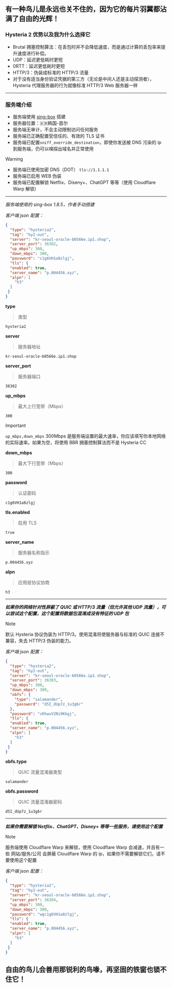 ## 有一种鸟儿是永远也关不住的，因为它的每片羽翼都沾满了自由的光辉！


### Hysteria 2 优势以及我为什么选择它
+ Brutal 拥塞控制算法：在丢包时并不会降低速度，而是通过计算的丢包率来提升速度进行补偿。
+ UDP：延迟更低耗时更短
+ 0RTT：延迟更低耗时更短
+ HTTP/3：伪装成标准的 HTTP/3 流量
+ 对于没有适当身份验证凭据的第三方（无论是中间人还是主动探测者），Hysteria 代理服务器的行为就像标准 HTTP/3 Web 服务器一样
---------
### 服务端介绍
+ 服务端使用 [sing-box](https://github.com/SagerNet/sing-box) 搭建
+ 服务器位置：🇰🇷韩国-首尔
+ 服务端无审计，不会主动限制访问任何服务
+ 服务端已正确配置受信任的、有效的 TLS 证书
+ 服务端已配置```sniff_override_destination```，即使你发送被 DNS 污染的 ip 到服务端，仍可以嗅探出域名并正常使用
> [!WARNING]
> 

+ 服务端已使用加密 DNS（DOT） ```tls://1.1.1.1 ```
+ 服务端已启用 WEB 伪装
+ 服务端已配置解锁 Netflix、Diseny+、ChatGPT 等等（使用 Cloudflare Warp 解锁）
_______
*服务端使用的 sing-box 1.8.5，作者手动搭建*

*客户端 json 配置：*
```json
{
  "type": "hysteria2",
  "tag": "hy2-out",
  "server": "kr-seoul-oracle-b0566e.ip1.shop",
  "server_port": 36302,
  "up_mbps": 300,
  "down_mbps": 300,
  "password": "c1g6VH1a8zlgj",
  "tls": {
  "enabled": true,
  "server_name": "p.004456.xyz",
  "alpn": [
    "h3"
  ]
 }
}
```
**type**
> 类型
```
hysteria2
```
**server**
> 服务器地址
```
kr-seoul-oracle-b0566e.ip1.shop
```
**server_port**
> 服务器端口
```
36302
```
**up_mbps**
> 最大上行宽带（Mbps）
```
300
```
> [!IMPORTANT]
> ```up_mbps,down_mbps``` 300Mbps 是服务端设置的最大速率，你应该填写你本地网络的实际速率。如果为空，将使用 BBR 拥塞控制算法而不是 Hysteria CC

**down_mbps**
> 最大下行宽带（Mbps）
```
300
```

**password**
> 认证密码
```
c1g6VH1a8zlgj
```
**tls.enabled**
> 启用 TLS

```
true
```

**server_name**
> 服务器名称指示
```
p.004456.xyz
```
**alpn**
> 应用层协议协商
```
h3
```
_____
***如果你的网络针对性屏蔽了 QUIC 或 HTTP/3 流量（但允许其他 UDP 流量），可以尝试这个配置，这个配置将数据包混淆成没有特征的 UDP 包***
> [!NOTE]
> 默认 Hysteria 协议伪装为 HTTP/3。使用混淆将使服务器与标准的 QUIC 连接不兼容，失去 HTTP/3 伪装的能力。

*客户端 json 配置：*
```json
{
  "type": "hysteria2",
  "tag": "hy2-out",
  "server": "kr-seoul-oracle-b0566e.ip1.shop",
  "server_port": 36303,
  "up_mbps": 300,
  "down_mbps": 300,
  "obfs": {
    "type": "salamander",
    "password": "d5I_dUp7z_1u3g6r"
  },
  "password": "cKhwuV2Ni9Kkgj",
  "tls": {
  "enabled": true,
  "server_name": "p.004456.xyz",
  "alpn": [
    "h3"
  ]
 }
}
```

**obfs.type**
> QUIC 流量混淆器类型
```
salamander
```

**obfs.password**
> QUIC 流量混淆器密码
```
d5I_dUp7z_1u3g6r
```
_____
***如果你需要解锁 Netflix、ChatGPT、Disney+ 等等一些服务，请使用这个配置***
> [!NOTE]
> 服务端使用 Cloudflare Warp 来解锁，使用 Cloudflare Warp 会减速，并且有一些 网站/服务/公司 会屏蔽 Cloudflare Warp 的 ip，如果你不需要解锁它们，请不要使用这个配置

*客户端 json 配置：*
```json
{
  "type": "hysteria2",
  "tag": "hy2-out",
  "server": "kr-seoul-oracle-b0566e.ip1.shop",
  "server_port": 36304,
  "up_mbps": 300,
  "down_mbps": 300,
  "password": "wgc1g6VH1a8zlgj",
  "tls": {
  "enabled": true,
  "server_name": "p.004456.xyz",
  "alpn": [
    "h3"
  ]
 }
}
```

## 自由的鸟儿会善用那锐利的鸟喙，再坚固的铁窗也锁不住它！

